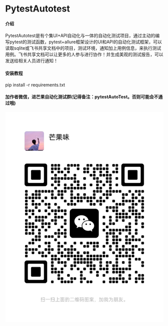 # PytestAutotest

#### 介绍

PytestAutotest是有个集UI+API自动化与一体的自动化测试项目，通过主动的编写pytest的测试函数，pytest+allure框架设计的UI和API的自动化测试框架，可以读取sqlite或飞书共享文档中的项目，测试环境，通知加上用例信息，来执行测试用例。飞书共享文档可以让更多的人参与进行协作！并生成美观的测试报告，可以发送给相关人员进行通知！

#### 安装教程

pip install -r requirements.txt

#### 加作者微信，进芒果自动化测试群(记得备注：pytestAutoTest。否则可能会不通过哦)

![img_8.png](img_8.png)
